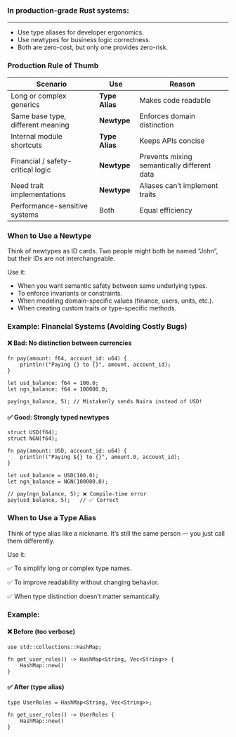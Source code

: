 ### In production-grade Rust systems:
---
- Use type aliases for developer ergonomics.
- Use newtypes for business logic correctness.
- Both are zero-cost, but only one provides zero-risk.

### Production Rule of Thumb

| Scenario                          | Use            | Reason                                      |
| --------------------------------- | -------------- | ------------------------------------------- |
| Long or complex generics          | **Type Alias** | Makes code readable                         |
| Same base type, different meaning | **Newtype**    | Enforces domain distinction                 |
| Internal module shortcuts         | **Type Alias** | Keeps APIs concise                          |
| Financial / safety-critical logic | **Newtype**    | Prevents mixing semantically different data |
| Need trait implementations        | **Newtype**    | Aliases can’t implement traits              |
| Performance-sensitive systems     | Both           | Equal efficiency                            |

### When to Use a Newtype

Think of newtypes as ID cards.
Two people might both be named “John”, but their IDs are not interchangeable.

Use it:

* When you want semantic safety between same underlying types.
* To enforce invariants or constraints.
* When modeling domain-specific values (finance, users, units, etc.).
* When creating custom traits or type-specific methods.

### Example: Financial Systems (Avoiding Costly Bugs)

#### ❌ Bad: No distinction between currencies

```
fn pay(amount: f64, account_id: u64) {
    println!("Paying {} to {}", amount, account_id);
}

let usd_balance: f64 = 100.0;
let ngn_balance: f64 = 100000.0;

pay(ngn_balance, 5); // Mistakenly sends Naira instead of USD!
```

#### ✅ Good: Strongly typed newtypes

```
struct USD(f64);
struct NGN(f64);

fn pay(amount: USD, account_id: u64) {
    println!("Paying ${} to {}", amount.0, account_id);
}

let usd_balance = USD(100.0);
let ngn_balance = NGN(100000.0);

// pay(ngn_balance, 5); ❌ Compile-time error
pay(usd_balance, 5);   // ✅ Correct
```

### When to Use a Type Alias

Think of type alias like a nickname.
It’s still the same person — you just call them differently.

Use it:

✅ To simplify long or complex type names.

✅ To improve readability without changing behavior.

✅ When type distinction doesn’t matter semantically.

### Example:
#### ❌ Before (too verbose)
```
use std::collections::HashMap;

fn get_user_roles() -> HashMap<String, Vec<String>> {
    HashMap::new()
}
```

#### ✅ After (type alias)
```
type UserRoles = HashMap<String, Vec<String>>;

fn get_user_roles() -> UserRoles {
    HashMap::new()
}
```